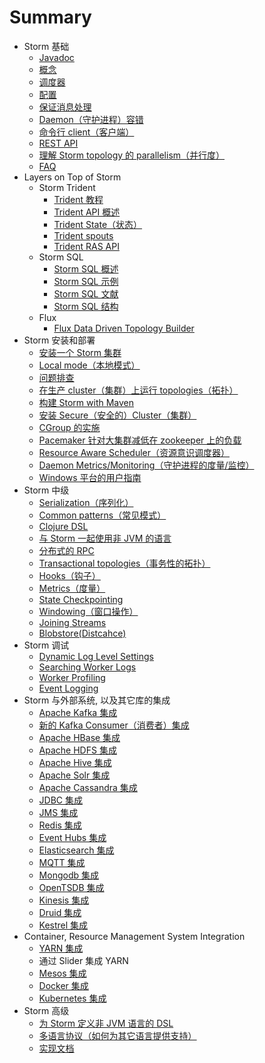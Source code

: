 # Summary

* Storm 基础
    * [Javadoc](doc/zh/Javadoc.md)
    * [概念](doc/zh/Concepts.md)
    * [调度器](doc/zh/Storm-Scheduler.md)
    * [配置](doc/zh/Configuration.md)
    * [保证消息处理](doc/zh/Guaranteeing-message-processing.md)
    * [Daemon（守护进程）容错](doc/zh/Daemon-Fault-Tolerance.md)
    * [命令行 client（客户端）](doc/zh/Command-line-client.md)
    * [REST API](doc/zh/STORM-UI-REST-API.md)
    * [理解 Storm topology 的 parallelism（并行度）](doc/zh/Understanding-the-parallelism-of-a-Storm-topology.md)
    * [FAQ](doc/zh/FAQ.md)
* Layers on Top of Storm
    * Storm Trident
        * [Trident 教程](doc/zh/Trident-tutorial.md)
        * [Trident API 概述](doc/zh/Trident-API-Overview.md)
        * [Trident State（状态）](doc/zh/Trident-state.md)
        * [Trident spouts](doc/zh/Trident-spouts.md)
        * [Trident RAS API](doc/zh/Trident-RAS-API.md)
    * Storm SQL
        * [Storm SQL 概述](doc/zh/storm-sql.md)
        * [Storm SQL 示例](doc/zh/storm-sql-example.md)
        * [Storm SQL 文献](doc/zh/storm-sql-reference.md)
        * [Storm SQL 结构](doc/zh/storm-sql-internal.md)
    * Flux
        * [Flux Data Driven Topology Builder](doc/zh/flux.md)
* Storm 安装和部署
    * [安装一个 Storm 集群](doc/zh/Setting-up-a-Storm-cluster.md)
    * [Local mode（本地模式）](doc/zh/Local-mode.md)
    * [问题排查](doc/zh/Troubleshooting.md)
    * [在生产 cluster（集群）上运行 topologies（拓扑）](doc/zh/Running-topologies-on-a-production-cluster.md)
    * [构建 Storm with Maven](doc/zh/Maven.md)
    * [安装 Secure（安全的）Cluster（集群）](doc/zh/SECURITY.md)
    * [CGroup 的实施](doc/zh/cgroups_in_storm.md)
    * [Pacemaker 针对大集群减低在 zookeeper 上的负载](doc/zh/Pacemaker.md)
    * [Resource Aware Scheduler（资源意识调度器）](doc/zh/Resource_Aware_Scheduler_overview.md)
    * [Daemon Metrics/Monitoring（守护进程的度量/监控）](doc/zh/storm-metrics-profiling-internal-actions.md)
    * [Windows 平台的用户指南](doc/zh/windows-users-guide.md)
* Storm 中级
    * [Serialization（序列化）](doc/zh/Serialization.md)
    * [Common patterns（常见模式）](doc/zh/Common-patterns.md)
    * [Clojure DSL](doc/zh/Clojure-DSL.md)
    * [与 Storm 一起使用非 JVM 的语言](doc/zh/Using-non-JVM-languages-with-Storm.md)
    * [分布式的 RPC](doc/zh/Distributed-RPC.md)
    * [Transactional topologies（事务性的拓扑）](doc/zh/Transactional-topologies.md)
    * [Hooks（钩子）](doc/zh/Hooks.md)
    * [Metrics（度量）](doc/zh/Metrics.md)
    * [State Checkpointing](doc/zh/State-checkpointing.md)
    * [Windowing（窗口操作）](doc/zh/Windowing.md)
    * [Joining Streams](doc/zh/Joins.md)
    * [Blobstore(Distcahce)](doc/zh/distcache-blobstore.md)
* Storm 调试
    * [Dynamic Log Level Settings](doc/zh/dynamic-log-level-settings.md)
    * [Searching Worker Logs](doc/zh/Logs.md)
    * [Worker Profiling](doc/zh/dynamic-worker-profiling.md)
    * [Event Logging](doc/zh/Eventlogging.md)
* Storm 与外部系统, 以及其它库的集成
    * [Apache Kafka 集成](doc/zh/storm-kafka.md)
    * [新的 Kafka Consumer（消费者）集成](doc/zh/storm-kafka-client.md)
    * [Apache HBase 集成](doc/zh/storm-hbase.md)
    * [Apache HDFS 集成](doc/zh/storm-hdfs.md)
    * [Apache Hive 集成](doc/zh/storm-hive.md)
    * [Apache Solr 集成](doc/zh/storm-solr.md)
    * [Apache Cassandra 集成](doc/zh/storm-cassandra.md)
    * [JDBC 集成](doc/zh/storm-jdbc.md)
    * [JMS 集成](doc/zh/storm-jms.md)
    * [Redis 集成](doc/zh/storm-redis.md)
    * [Event Hubs 集成](doc/zh/storm-eventhubs.md)
    * [Elasticsearch 集成](doc/zh/storm-elasticsearch.md)
    * [MQTT 集成](doc/zh/storm-mqtt.md)
    * [Mongodb 集成](doc/zh/storm-mongodb.md)
    * [OpenTSDB 集成](doc/zh/storm-opentsdb.md)
    * [Kinesis 集成](doc/zh/storm-kinesis.md)
    * [Druid 集成](doc/zh/storm-druid.md)
    * [Kestrel 集成](doc/zh/Kestrel-and-Storm.md)
* Container, Resource Management System Integration
    * [YARN 集成](doc/zh/storm-yarn.md)
    * 通过 Slider 集成 YARN
    * [Mesos 集成](doc/zh/mesos-storm.md)
    * [Docker 集成](doc/zh/docker-storm.md)
    * [Kubernetes 集成](doc/zh/kubernetes-storm.md)
* Storm 高级
    * [为 Storm 定义非 JVM 语言的 DSL](doc/zh/Defining-a-non-jvm-language-dsl-for-storm.md)
    * [多语言协议（如何为其它语言提供支持）](doc/zh/Multilang-protocol.md)
    * [实现文档](doc/zh/Implementation-docs.md)